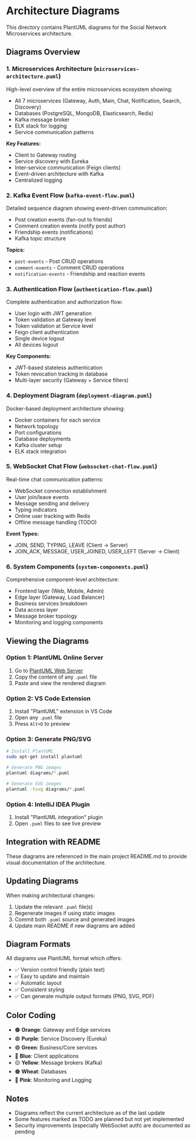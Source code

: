# Architecture Diagrams

This directory contains PlantUML diagrams for the Social Network Microservices architecture.

## Diagrams Overview

### 1. Microservices Architecture (`microservices-architecture.puml`)
High-level overview of the entire microservices ecosystem showing:
- All 7 microservices (Gateway, Auth, Main, Chat, Notification, Search, Discovery)
- Databases (PostgreSQL, MongoDB, Elasticsearch, Redis)
- Kafka message broker
- ELK stack for logging
- Service communication patterns

**Key Features:**
- Client to Gateway routing
- Service discovery with Eureka
- Inter-service communication (Feign clients)
- Event-driven architecture with Kafka
- Centralized logging

### 2. Kafka Event Flow (`kafka-event-flow.puml`)
Detailed sequence diagram showing event-driven communication:
- Post creation events (fan-out to friends)
- Comment creation events (notify post author)
- Friendship events (notifications)
- Kafka topic structure

**Topics:**
- `post-events` - Post CRUD operations
- `comment-events` - Comment CRUD operations
- `notification-events` - Friendship and reaction events

### 3. Authentication Flow (`authentication-flow.puml`)
Complete authentication and authorization flow:
- User login with JWT generation
- Token validation at Gateway level
- Token validation at Service level
- Feign client authentication
- Single device logout
- All devices logout

**Key Components:**
- JWT-based stateless authentication
- Token revocation tracking in database
- Multi-layer security (Gateway + Service filters)

### 4. Deployment Diagram (`deployment-diagram.puml`)
Docker-based deployment architecture showing:
- Docker containers for each service
- Network topology
- Port configurations
- Database deployments
- Kafka cluster setup
- ELK stack integration

### 5. WebSocket Chat Flow (`websocket-chat-flow.puml`)
Real-time chat communication patterns:
- WebSocket connection establishment
- User join/leave events
- Message sending and delivery
- Typing indicators
- Online user tracking with Redis
- Offline message handling (TODO)

**Event Types:**
- JOIN, SEND, TYPING, LEAVE (Client → Server)
- JOIN_ACK, MESSAGE, USER_JOINED, USER_LEFT (Server → Client)

### 6. System Components (`system-components.puml`)
Comprehensive component-level architecture:
- Frontend layer (Web, Mobile, Admin)
- Edge layer (Gateway, Load Balancer)
- Business services breakdown
- Data access layer
- Message broker topology
- Monitoring and logging components

## Viewing the Diagrams

### Option 1: PlantUML Online Server
1. Go to [PlantUML Web Server](http://www.plantuml.com/plantuml/uml/)
2. Copy the content of any `.puml` file
3. Paste and view the rendered diagram

### Option 2: VS Code Extension
1. Install "PlantUML" extension in VS Code
2. Open any `.puml` file
3. Press `Alt+D` to preview

### Option 3: Generate PNG/SVG
```bash
# Install PlantUML
sudo apt-get install plantuml

# Generate PNG images
plantuml diagrams/*.puml

# Generate SVG images
plantuml -tsvg diagrams/*.puml
```

### Option 4: IntelliJ IDEA Plugin
1. Install "PlantUML integration" plugin
2. Open `.puml` files to see live preview

## Integration with README

These diagrams are referenced in the main project README.md to provide visual documentation of the architecture.

## Updating Diagrams

When making architectural changes:
1. Update the relevant `.puml` file(s)
2. Regenerate images if using static images
3. Commit both `.puml` source and generated images
4. Update main README if new diagrams are added

## Diagram Formats

All diagrams use PlantUML format which offers:
- ✅ Version control friendly (plain text)
- ✅ Easy to update and maintain
- ✅ Automatic layout
- ✅ Consistent styling
- ✅ Can generate multiple output formats (PNG, SVG, PDF)

## Color Coding

- 🟠 **Orange**: Gateway and Edge services
- 🟣 **Purple**: Service Discovery (Eureka)
- 🟢 **Green**: Business/Core services
- 🔵 **Blue**: Client applications
- 🟡 **Yellow**: Message brokers (Kafka)
- 🟤 **Wheat**: Databases
- 🌸 **Pink**: Monitoring and Logging

## Notes

- Diagrams reflect the current architecture as of the last update
- Some features marked as TODO are planned but not yet implemented
- Security improvements (especially WebSocket auth) are documented as pending
